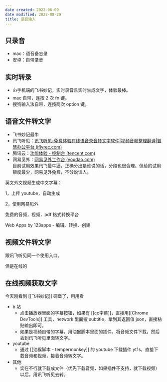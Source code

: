 ```yaml
---
date created: 2022-06-09
date modified: 2022-08-20
title: 语音输入
---
```


## 只录音

- mac：语音备忘录
- 安卓：自带录音

## 实时转录

- 👍手机端的飞书妙记，实时录音且实时生成文字，体验最棒。
- mac 自带，连按 2 次 fn 键。
- 搜狗输入法自带，连按两次 option 键。

## 语音文件转文字

- 飞书妙记最牛
- 讯飞听见：[讯飞听见-免费体验在线语音录音转文字软件|视频音频整理翻译|智慧办公平台 (iflyrec.com)](https://www.iflyrec.com/)
- 腾讯云：[功能体验 - 控制台 (tencent.com)](https://console.cloud.tencent.com/asr/demonstrate)
- 网易见外：[网易见外工作台 (youdao.com)](https://jianwai.youdao.com/)  
目前试用效果讯飞最牛逼，正确分出是谁说的话，分段也很合理。但给的试用额度最少，网易见外免费，不分说话人。

英文外文视频生成中文字幕：

1，上传 youtube，自动生成

2，使用网易见外

免费的音频，视频，pdf 格式转换平台

Web Apps by 123apps - 编辑、转换、创建

## 视频文件转文字

跟讯飞听见同一个使用入口。

但是在线的

## 在线视频获取文字

今天刚看到 [[飞书妙记]] 碉堡了，用用看

- b 站
	- 点击播放器里面的字幕按钮，如果有 [[cc字幕]]，直接用[[Chrome DevTools]] 工具，network 里面搜 subtitle，拿到其返回值 json，直接粘贴输出即可。
	- 如果是视频自带的字幕，用油猴脚本里面的插件，将音频文件下载，然后丢到讯飞听见里面转文字。
- youtube
	- 通过 [[油猴脚本 - tempermonkey]] 的 youtube 下载插件 yt1s，直接下载音频和视频，接着音频转文字。
- 其他
	- 实在不行就下载成文件（优先下载音频，如果插件不支持，就下载视频）以后，用讯飞听见去转。
